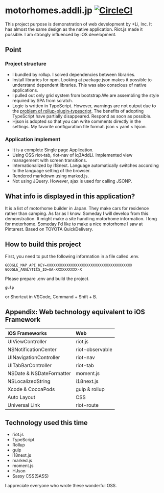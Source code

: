 # motorhomes.addli.jp  [![CircleCI](https://circleci.com/gh/addli/motorhomes.addli.jp.svg?style=shield)](https://circleci.com/gh/addli/motorhomes.addli.jp)
This project purpose is demonstration of web development by +Li, Inc.
It has almost the same design as the native application.
Riot.js made it possible.
I am strongly influenced by iOS development.

## Point

### Project structure
* I bundled by rollup. I solved dependencies between libraries.
* Install libraries for npm. Looking at package.json makes it possible to understand dependent libraries. This was also conscious of native applications.
* I pulled out only grid system from bootstrap.We are assembling the style required by SPA from scratch.
* Logic is written in TypeScript.
  However, warnings are not output due to the [problem of rollup-plugin-typescript](https://github.com/rollup/rollup-plugin-typescript/issues/43). The benefits of adopting TypeScript have partially disappeared. Respond as soon as possible.
* Hjson is adopted so that you can write comments directly in the settings. My favorite configuration file format. json < yaml < hjson.

### Application implement
* It is a complete Single page Application.
* Using OSS riot-tab, riot-nav of iq3AddLi. Implemented view management with screen transitions.
* Internationalized by i18next. Language automatically switches according to the language setting of the browser.
* Rendered markdown using marked.js.
* Not using JQuery. However, ajax is used for calling JSONP.

## What info is displayed in this application?
It is a list of motorhome builder in Japan. They make cars for residence rather than camping. As far as I know.
Someday I will develop from this demonstration. It might make a site handling motorhome information.
I long for motorhome.
Someday I'd like to make a nice motorhome I saw at Pintarest. Based on TOYOTA QuickDelivery.

## How to build this project

First, you need to put the following information in a file called .env.
```
GOOGLE_MAP_API_KEY=XXXXXXXXXXXXXXXXXXXXXXXXXXXXXXXXXXXXXXX
GOOGLE_ANALYTICS_ID=UA-XXXXXXXXXX-X
```

Please prepare .env and build the project.

```
gulp
```
or Shortcut in VSCode, Command + Shift + B.

## Appendix: Web technology equivalent to iOS Framework

iOS Frameworks| Web
:---|:--- 
UIViewController | riot.js
NSNotificationCenter | riot-observable
UINavigationController | riot-nav
UITabBarController | riot-tab
NSDate & NSDateFormatter | moment.js
NSLocalizedString | i18next.js
Xcode & CocoaPods | gulp & rollup
Auto Layout | CSS
Universal Link | riot-route

## Technology used this time
* riot.js
* TypeScript
* Rollup
* gulp
* i18next.js
* marked.js
* moment.js
* HJson
* Sassy CSS(SASS)

I appreciate everyone who wrote these wonderful OSS.